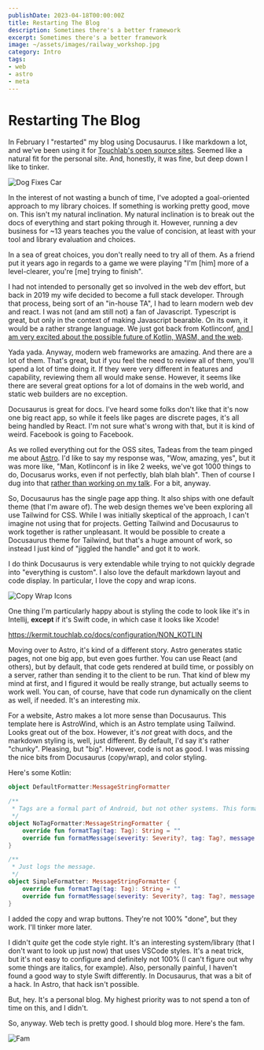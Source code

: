```yaml
---
publishDate: 2023-04-18T00:00:00Z
title: Restarting The Blog
description: Sometimes there's a better framework
excerpt: Sometimes there's a better framework
image: ~/assets/images/railway_workshop.jpg
category: Intro
tags:
- web
- astro
- meta
---
```


# Restarting The Blog

In February I "restarted" my blog using Docusaurus. I like markdown a lot, and we've been using it for [Touchlab's open source sites](2023-03-10-oss-updates). Seemed like a natural fit for the personal site. And, honestly, it was fine, but deep down I like to tinker. 

![Dog Fixes Car](~/assets/images/dogfixcar.jpg)

In the interest of not wasting a bunch of time, I've adopted a goal-oriented approach to my library choices. If something is working pretty good, move on. This isn't my natural inclination. My natural inclination is to break out the docs of everything and start poking through it. However, running a dev business for ~13 years teaches you the value of concision, at least with your tool and library evaluation and choices.

In a sea of great choices, you don't really need to try all of them. As a friend put it years ago in regards to a game we were playing "I'm [him] more of a level-clearer, you're [me] trying to finish".

I had not intended to personally get so involved in the web dev effort, but back in 2019 my wife decided to become a full stack developer. Through that process, being sort of an "in-house TA", I had to learn modern web dev and react. I was not (and am still not) a fan of Javascript. Typescript is great, but only in the context of making Javascript bearable. On its own, it would be a rather strange language. We just got back from Kotlinconf, [and I am very excited about the possible future of Kotlin, WASM, and the web](https://twitter.com/kpgalligan/status/1646861762954686466?s=20).

Yada yada. Anyway, modern web frameworks are amazing. And there are a lot of them. That's great, but if you feel the need to review all of them, you'll spend a lot of time doing it. If they were very different in features and capability, reviewing them all would make sense. However, it seems like there are several great options for a lot of domains in the web world, and static web builders are no exception.

Docusaurus is great for docs. I've heard some folks don't like that it's now one big react app, so while it feels like pages are discrete pages, it's all being handled by React. I'm not sure what's wrong with that, but it is kind of weird. Facebook is going to Facebook.

As we rolled everything out for the OSS sites, Tadeas from the team pinged me about [Astro](https://astro.build/). I'd like to say my response was, "Wow, amazing, yes", but it was more like, "Man, Kotlinconf is in like 2 weeks, we've got 1000 things to do, Docusarus works, even if not perfectly, blah blah blah". Then of course I dug into that [rather than working on my talk](https://twitter.com/kpgalligan/status/1646861762954686466?s=20). For a bit, anyway.

So, Docusaurus has the single page app thing. It also ships with one default theme (that I'm aware of). The web design themes we've been exploring all use Tailwind for CSS. While I was initially skeptical of the approach, I can't imagine not using that for projects. Getting Tailwind and Docusaurus to work together is rather unpleasant. It would be possible to create a Docusaurus theme for Tailwind, but that's a huge amount of work, so instead I just kind of "jiggled the handle" and got it to work.

I do think Docusaurus is very extendable while trying to not quickly degrade into "everything is custom". I also love the default markdown layout and code display. In particular, I love the copy and wrap icons.

![Copy Wrap Icons](~/assets/images/copy_wrap.png)

One thing I'm particularly happy about is styling the code to look like it's in Intellij, **except** if it's Swift code,
in which case it looks like Xcode!

https://kermit.touchlab.co/docs/configuration/NON_KOTLIN

Moving over to Astro, it's kind of a different story. Astro generates static pages, not one big app, but even goes further. You can use React (and others), but by default, that code gets rendered at build time, or possibly on a server, rather than sending it to the client to be run. That kind of blew my mind at first, and I figured it would be really strange, but actually seems to work well. You can, of course, have that code run dynamically on the client as well, if needed. It's an interesting mix.

For a website, Astro makes a lot more sense than Docusaurus. This template here is AstroWind, which is an Astro template using Tailwind. Looks great out of the box. However, it's *not* great with docs, and the markdown styling is, well, just different. By default, I'd say it's rather "chunky". Pleasing, but "big". However, code is not as good. I was missing the nice bits from Docusaurus (copy/wrap), and color styling.

Here's some Kotlin:

```kotlin
object DefaultFormatter:MessageStringFormatter

/**
 * Tags are a formal part of Android, but not other systems. This formatter omits them.
 */
object NoTagFormatter:MessageStringFormatter {
    override fun formatTag(tag: Tag): String = ""
    override fun formatMessage(severity: Severity?, tag: Tag?, message: Message): String = super.formatMessage(severity, null, message)
}

/**
 * Just logs the message.
 */
object SimpleFormatter: MessageStringFormatter {
    override fun formatTag(tag: Tag): String = ""
    override fun formatMessage(severity: Severity?, tag: Tag?, message: Message): String = message.message
}
```

I added the copy and wrap buttons. They're not 100% "done", but they work. I'll tinker more later.

I didn't *quite* get the code style right. It's an interesting system/library (that I don't want to look up just now) that uses VSCode styles. It's a neat trick, but it's not easy to configure and definitely not 100% (I can't figure out why some things are italics, for example). Also, personally painful, I haven't found a good way to style Swift differently. In Docusaurus, that was a bit of a hack. In Astro, that hack isn't possible.

But, hey. It's a personal blog. My highest priority was to not spend a ton of time on this, and I didn't.

So, anyway. Web tech is pretty good. I should blog more. Here's the fam.

![Fam](~/assets/images/fam.jpg)
